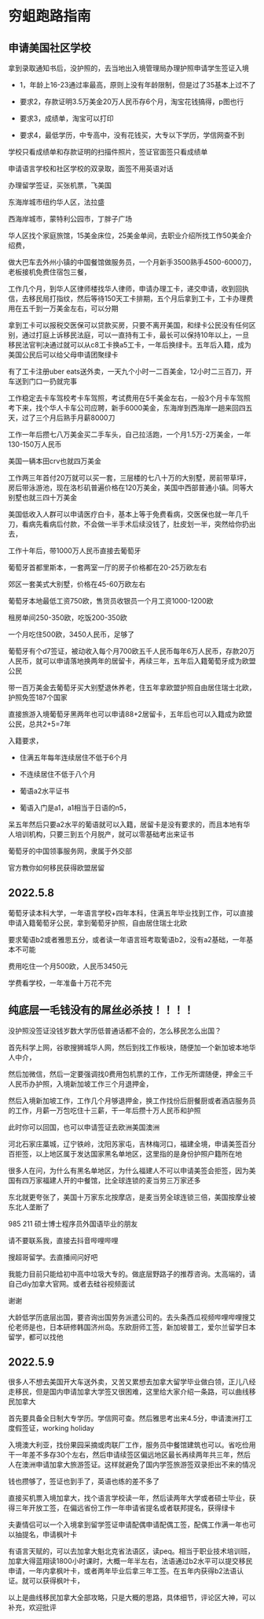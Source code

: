 # 穷蛆跑路指南

## 申请美国社区学校

拿到录取通知书后，没护照的，去当地出入境管理局办理护照申请学生签证入境

- 1，年龄上16-23通过率最高，原则上没有年龄限制，但是过了35基本上过不了

- 要求2，存款证明3.5万美金20万人民币存6个月，淘宝花钱搞得，p图也行

- 要求3，成绩单，淘宝可以打印

- 要求4，最低学历，中专高中，没有花钱买，大专以下学历，学信网查不到

学校只看成绩单和存款证明的扫描件照片，签证官面签只看成绩单

申请语言学校和社区学校的双录取，面签不用英语对话

办理留学签证，买张机票，飞美国

东海岸城市纽约华人区，法拉盛

西海岸城市，蒙特利公园市，丁胖子广场

华人区找个家庭旅馆，15美金床位，25美金单间，去职业介绍所找工作50美金介绍费，

做大巴车去外州小镇的中国餐馆做服务员，一个月新手3500熟手4500-6000刀，老板接机免费住宿包三餐，

工作几个月，到华人区律师楼找华人律师，申请办理工卡，递交申请，收到回执信，去移民局打指纹，然后等待150天工卡排期，五个月后拿到工卡，工卡办理费用在五千到一万美金左右，可以分期

拿到工卡可以报税交医保可以贷款买房，只要不离开美国，和绿卡公民没有任何区别，通过打庭上诉移民法庭，可以一直持有工卡，最长可以保持10年以上，一旦移民法官判决通过就可以从c8工卡换a5工卡，一年后换绿卡。五年后入籍，成为美国公民后可以给父母申请团聚绿卡

有了工卡注册uber eats送外卖，一天九个小时一二百美金，12小时二三百刀，开车送到门口一扔就完事

工作稳定去卡车驾校考卡车驾照，考试费用在5千美金左右，一般3个月卡车驾照考下来，找个华人卡车公司应聘，新手6000美金，东海岸到西海岸一趟来回四五天，过了三个月后熟手月薪8000刀

工作一年后攒七八万美金买二手车头，自己拉活跑，一个月1.5万-2万美金，一年130-150万人民币

美国一辆本田crv也就四万美金

工作两三年首付20万就可以买一套，三层楼的七八十万的大别墅，房前带草坪，房后带泳游池，现在洛杉矶普遍价格在120万美金，美国中西部普通小镇。同等大别墅也就三四十万美金

美国低收入人群可以申请医疗白卡，基本上等于免费看病，交医保也就一年几千刀，看病先看病后付款，不会做一半手术后续没钱了，肚皮划一半，突然给你扔出去，

工作十年后，带1000万人民币直接去葡萄牙

葡萄牙首都里斯本，一套两室一厅的房子价格都在20-25万欧左右

郊区一套美式大别墅，价格在45-60万欧左右

葡萄牙本地最低工资750欧，售货员收银员一个月工资1000-1200欧

租房单间250-350欧，吃饭200-350欧

一个月吃住500欧，3450人民币，足够了

葡萄牙有个d7签证，被动收入每个月700欧五千人民币每年6万人民币，存款20万人民币，就可以申请落地换两年的居留卡，再续三年，五年后入籍葡萄牙成为欧盟公民

带一百万美金去葡萄牙买大别墅退休养老，住五年拿欧盟护照自由居住瑞士北欧，护照免签187个国家

直接旅游入境葡萄牙黑两年也可以申请88+2居留卡，五年后也可以入籍成为欧盟公民，总共2+5=7年

入籍要求，

- 住满五年每年连续居住不低于6个月

- 不连续居住不低于八个月

- 葡语a2水平证书

- 葡语入门是a1，a1相当于日语的n5，

呆五年然后只要a2水平的葡语就可以入籍，居留卡是没有要求的，而且本地有华人培训机构，只要三到五个月脱产，就可以零基础考出来证书

葡萄牙的中国领事服务网，隶属于外交部

官方教你如何移民获得欧盟居留

## 2022.5.8

葡萄牙读本科大学，一年语言学校+四年本科，住满五年毕业找到工作，可以直接申请入籍葡萄牙公民，拿到葡萄牙护照，自由居住瑞士北欧

要求葡语b2或者雅思五分，或者读一年语言班考取葡语b2，没有a2基础，一年基本不可能

费用吃住一个月500欧，人民币3450元

学费看学校，一年准备十万花不完

## 纯底层一毛钱没有的屌丝必杀技！！！！

没护照没签证没钱岁数大学历低普通话都不会的，怎么移民怎么出国？

首先科学上网，谷歌搜狮城华人网，然后到找工作板块，随便加一个新加坡本地华人中介，

然后加微信，然后一定要强调找0费用包机票的工作，工作无所谓随便，押金三千人民币办护照，入境新加坡工作三个月退押金，

然后入境新加坡工作，工作几个月够退押金，换工作找份后厨餐厨或者酒店服务员的工作，月薪一万包吃住十三薪，干一年后攒十万人民币和护照

此时你可以回国，也可以申请签证去欧洲美国澳洲

河北石家庄藁城，辽宁铁岭，沈阳苏家屯，吉林梅河口，福建全境，申请美签百分百拒签，以上地区属于发达国家黑名单地区，这里指的是身份护照户籍所在地

很多人在问，为什么有黑名单地区，为什么福建人不可以申请美签会拒签，因为美国有四万家福建人开的中餐馆，比全球连锁的麦当劳三万家还多

东北就更夸张了，美国十万家东北按摩店，是麦当劳全球连锁三倍，美国按摩业被东北人垄断了

985 211 硕士博士程序员外国语毕业的朋友

请不要联系我，直接去抖音哔哩哔哩

搜超哥留学。去直播间问好吧

我能力目前只能给初中高中垃圾大专的。做底层野路子的推荐咨询。太高端的，请自己diy加拿大官网。或者去硅谷视频面试

谢谢

大龄低学历底层出国，要咨询出国劳务派遣公司的。去头条西瓜视频哔哩哔哩搜艾伦老师是也，日本研修韩国济州岛。东欧厨师工签，新加坡普工，爱尔兰留学日本留学，都可以找他

## 2022.5.9

很多人不想去美国开大车送外卖，又苦又累想去加拿大留学毕业做白领，正儿八经走移民，但是国内申请加拿大学签又很困难，这里给大家介绍一条路，可以曲线移民加拿大

首先要具备全日制大专学历。学信网可查。然后雅思考出来4.5分，申请澳洲打工度假签证，working holiday

入境澳大利亚，找份果园采摘或肉联厂工作，服务员中餐馆建筑也可以。省吃俭用干一年差不多存30个左右，然后申请续签区偏远地区最长再续两年共三年，然后人在澳洲申请加拿大旅游签证。这样就避免了国内学签旅游签双录拒出不来的情况

钱也攒够了，签证也到手了，英语也练的差不多了

直接买机票入境加拿大，找个语言学校读一年，然后读两年大学或者硕士毕业，获得三年开放工签，在偏远省份工作一年申请省提名或者联邦提名，获得绿卡

夫妻情侣可以一个入境拿到留学签证申请配偶申请配偶工签，配偶工作满一年也可以抽提名，申请枫叶卡

有语言天赋的，可以去加拿大魁北克省法语区，读peq。相当于职业技术培训班，加拿大得蓝翔读1800小时课时，大概一年半左右，法语通过b2水平可以提交移民申请，一年内拿枫叶卡，或者两年毕业后拿三年工签。在五年内获得b2法语认证。就可以获得枫叶卡，

以上是曲线移民加拿大全部攻略，只是大概的思路，具体细节，评论区大神，可以补充，欢迎批评
